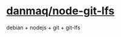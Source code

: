 # [danmaq/node-git-lfs](https://hub.docker.com/r/danmaq/node-git-lfs/)

debian + nodejs + git + git-lfs

